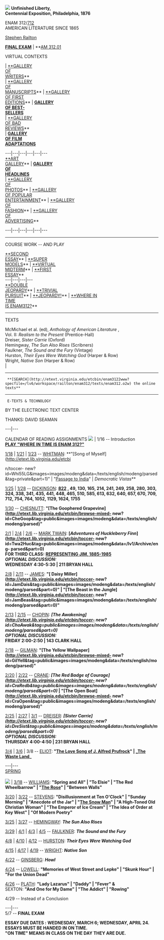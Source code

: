 ![](enam312.gif) **Unfinished Liberty,  
Centennial Exposition, Philadelphia, 1876**  
  
ENAM 312/[712](enam712/index.html)  
AMERICAN LITERATURE SINCE 1865  
  
[Stephen Railton](railton.html)  
  
**[FINAL EXAM](02final.html)** | **[AM 312.01](am31201.html)  
  
VIRTUAL CONTEXTS  
  
| [**GALLERY  
OF  
WRITERS](writindx.html)**  
| [**GALLERY  
OF  
MANUSCRIPTS](msindx.html)** | [**GALLERY  
OF FIRST  
EDITIONS](edsindx.html)** | **[GALLERY  
OF BEST-  
SELLERS](sllrindx.html)**  
| [**GALLERY  
OF BAD  
REVIEWS](blurbs.html)**  
| **[GALLERY  
OF FILM  
ADAPTATIONS](gallerys/movieindx.html)**  
  
---|---|---|---|---|---  
[**ART  
GALLERY](gallerys/amartindx.html)** | **[GALLERY  
OF  
HEADLINES](nytindx.html)**  
| [**GALLERY  
OF  
PHOTOS](pixindx.html)** | [**GALLERY  
OF POPULAR  
ENTERTAINMENT](entindx.html)** | [**GALLERY  
OF  
FASHION](fashindx.html)** | [**GALLERY  
OF  
ADVERTISING](adsindx.html)**  
  
---|---|---|---|---|---  
  
* * *

  
COURSE WORK -- AND PLAY  
  
[**SECOND  
ESSAY](essay2.html)** | [**SUPER  
MODELS](exemplary.html)** | [**VIRTUAL  
MIDTERM](midterm.html)** | [**FIRST  
ESSAY](firstsa.html)**  
---|---|---|---  
[**DOUBLE  
JEOPARDY](jeopardy/2jeopardy.html)** | [**TRIVIAL  
PURSUIT](trivia/trivia.html)** | [**JEOPARDY!](jeopardy/jeopardy.html)** |
[**WHERE IN  
TIME  
IS ENAM312?](time/index.html)**  
  
* * *

  
TEXTS  
  
McMichael et al. (ed), _Anthology of American Literature_ ,  
    Vol. II: _Realism to the Present_ (Prentice-Hall)  
Dreiser, _Sister Carrie_ (Oxford)  
Hemingway, _The Sun Also Rises_ (Scribners)  
Faulkner, _The Sound and the Fury_ (Vintage)  
Hurston, _Their Eyes Were Watching God_ (Harper  & Row)  
Wright, _Native Son_ (Harper  & Row)  
|  

* * *

     **[SEARCH](http://etext.virginia.edu/etcbin/enam3122www?specfile=/lv6/workspace/railton/enam312/texts/enam312.o2w) the online texts**

* * *

  
  
     E-TEXTS & TECHNOLOGY  
BY THE ELECTRONIC TEXT CENTER  
  
THANKS: DAVID SEAMAN  
  
---|---  
  
CALENDAR OF READING ASSIGNMENTS ![](firsthalf.gif) |  1/16 -- Introduction  
        **[PLAY "WHERE IN TIME IS ENAM 312?"](time/index.html)**  
  
[1/18](lects/jan18.html) | [1/21](lects/jan21.html) | [1/23](lects/jan23.html)
\-- [WHITMAN](wwhp.html): **"[Song of
Myself](http://etext.lib.virginia.edu/etcbi

n/toccer-
new?id=Whi55LG&images=images/modeng&data=/texts/english/modeng/parsed&tag=private&part=1)"
| "[Passage to India](india.html)" | _Democratic Vistas_**  
  
[1/25](lects/jan25.html) | [1/28](lects/jan28.html) \--
[DICKINSON](edhp.html): **[822](ed822.html) ,  49, 130, 165, 214, 241, 249,
258, 280, 303, 324, 338, 341, 435, 441, 448, 465, 510, 585, 613, 632, 640,
657, 670, 709, 712, 754, 764, 1052, 1129, 1624, 1755**  
  
[1/30](lects/jan30.html) \-- [CHESNUTT](cwchp.html): **"[The Goophered
Grapevine](http://etext.lib.virginia.edu/etcbin/browse-mixed-
new?id=CheGoop&tag=public&images=images/modeng&data=/texts/english/modeng/parsed)"**  
  
[2/1](lects/feb1.html) | [2/4](lects/feb4.html) | [2/6](lects/feb6.html) \--
[MARK TWAIN](mthp.html): **[_Adventures of Huckleberry
Finn_](http://etext.lib.virginia.edu/etcbin/toccer-
new?id=Twa2Huc&tag=public&images=images/modeng&data=/lv1/Archive/eng-
parsed&part=0)**  
              **FOR THIRD CLASS:** **[REPRESENTING JIM, 1885-1985](../huckfinn/jiminpix.html)**  
                  **_OPTIONAL DISCUSSION:_  
        WEDNESDAY 4:30-5:30 | 211 BRYAN HALL**   
  
[2/8](lects/feb8.html) | [2/11](lects/feb11.html) \-- [JAMES](hjhp.html): **"[
Daisy Miller](http://etext.lib.virginia.edu/etcbin/toccer-
new?id=JamDais&tag=public&images=images/modeng&data=/texts/english/modeng/parsed&part=0)"
| "[The Beast in the Jungle](http://etext.lib.virginia.edu/etcbin/toccer-
new?id=JamBeas&tag=public&images=images/modeng&data=/texts/english/modeng/parsed&part=0)"**  
  
[2/13](lects/feb13.html) | [2/15](lects/feb15.html) \-- [CHOPIN](kchp.html):
**_[The Awakening](http://etext.lib.virginia.edu/etcbin/toccer-
new?id=ChoAwak&tag=public&images=images/modeng&data=/texts/english/modeng/parsed&part=0)_**  
                  **_OPTIONAL DISCUSSION:_  
        FRIDAY 2:00-2:50 | 143 CLARK HALL**   
  
[2/18](lects/feb18.html) \-- [GILMAN](cpghp.html): **"[The Yellow
Wallpaper](http://etext.lib.virginia.edu/etcbin/browse-mixed-
new?id=GilYell&tag=public&images=images/modeng&data=/texts/english/modeng/parsed)"**  
  
[2/20](lects/feb20.html) | [2/22](lects/feb22.html) \-- [CRANE](schp.html):
**_[The Red Badge of Courage](http://etext.lib.virginia.edu/etcbin/toccer-
new?id=CraRedb&tag=public&images=images/modeng&data=/texts/english/modeng/parsed&part=0)_
| "[The Open Boat](http://etext.lib.virginia.edu/etcbin/browse-mixed-
new?id=CraOpen&tag=public&images=images/modeng&data=/texts/english/modeng/parsed)"**  
  
[2/25](lects/feb25.html) | [2/27](lects/feb27.html) | [3/1](lects/mar1.html)
\-- [DREISER](tdhp.html): **_[Sister
Carrie](http://etext.lib.virginia.edu/etcbin/toccer-
new?id=DreSist&tag=public&images=images/modeng&data=/texts/english/modeng/parsed&part=0)_**  
                  **_OPTIONAL DISCUSSION:_  
        THURSDAY 4:00-4:50 | 231 BRYAN HALL**  
  
[3/4](lects/mar4.html) | [3/6](lects/mar6.html) | 3/8 \-- [ELIOT](tsehp.html):
**"[The Love Song of J. Alfred Prufrock](prufrock.html)" | [_The Waste
Land](wastlandf.html)_**  
  
  
---|---  
[SPRING <BR>](spring.html)  
![](secondhalf.gif) |  [3/18](lects/mar18.html) \-- [WILLIAMS](wcwhp.html):
**"Spring and All" | "To Elsie" | "The Red Wheelbarrow" | "[The
Rose](wcwrose.html)" | "Between Walls"**  
  
[3/20](lects/mar20.html) | [3/22](lects/mar22.html) \-- [STEVENS](wshp.html):
**"Disillusionment at Ten O'Clock" | "Sunday Morning" | "Anecdote of the Jar"
| "[The Snow Man](snowman.html)" | "A High-Toned Old Christian Woman" | "The
Emperor of Ice Cream" | "The Idea of Order at Key West" | "Of Modern Poetry"**  
  
[3/25](lects/mar25.html) | [3/27](lects/mar27.html) \--
[HEMINGWAY](ehhp.html): **_The Sun Also Rises_**  
  
[3/29](lects/mar29.html) | [4/1](lects/apr1.html) | [4/3](lects/apr3.html) |
[4/5](lects/apr5.html) \-- [FAULKNER](wfhp.html): **_The Sound and the Fury_**  
  
[4/8](lects/apr8.html) | [4/10](lects/apr10.html) | [4/12](lects/apr12.html)
\-- [HURSTON](znhhp.html): **_Their Eyes Were Watching God_**  
  
[4/15](lects/apr15.html) | [4/17](lects/apr17.html) | [4/19](lects/apr19.html)
\-- [WRIGHT](rwhp.html): **_Native Son_**  
  
[4/22](lects/apr22.html) \-- [GINSBERG](aghp.html): **_Howl_**  
  
[4/24](lects/apr24.html) \-- [LOWELL](rlhp.html): **"Memories of West Street
and Lepke" | "Skunk Hour" | "For the Union Dead"**  
  
[4/26](lects/apr26.html) \-- [PLATH](spashp.html): **"Lady Lazarus" | "Daddy"
| "Fever"   **&****  
      SEXTON: **"And One for My Dame" | "The Addict" | "Rowing"**  
  
4/29 -- Instead of a Conclusion  
  
  
---|---  
5/7 \-- **FINAL EXAM**  
  
**ESSAY DUE DATES :** **WEDNESDAY, MARCH 6; WEDNESDAY, APRIL 24.**  
**ESSAYS MUST BE HANDED IN ON TIME.  
"ON TIME" MEANS IN CLASS ON THE DAY THEY ARE DUE.**

